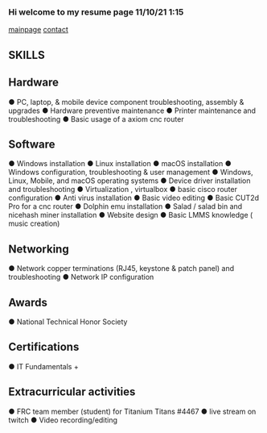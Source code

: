 ### Hi welcome to my resume page 11/10/21 1:15
[mainpage](https://neverlivedordied.github.io) [contact](https://neverlivedordied.github.io/contact.github.io)

## SKILLS 
  
## Hardware
●	PC, laptop, & mobile device component troubleshooting, assembly & upgrades
●	Hardware preventive maintenance
●	Printer maintenance and troubleshooting
●	Basic usage of a axiom cnc router 

## Software
●	Windows installation
●	Linux installation
●	macOS installation
●	Windows configuration, troubleshooting & user management
●	Windows, Linux, Mobile, and macOS operating systems
●	Device driver installation and troubleshooting
●	Virtualization , virtualbox
●	basic cisco router configuration
●	Anti virus installation 
●	Basic video editing
●	Basic CUT2d Pro for a cnc router
●	Dolphin emu installation
●	Salad / salad bin and nicehash miner  installation
●	Website design
●	Basic LMMS knowledge ( music creation)

## Networking
●	Network copper terminations (RJ45, keystone & patch panel) and troubleshooting
●	Network IP configuration

## Awards
●	National Technical Honor Society

## Certifications
●	IT Fundamentals +

## Extracurricular activities
● FRC team member (student) for Titanium Titans #4467
● live stream on twitch
● Video recording/editing

